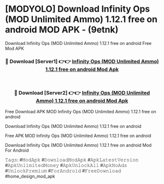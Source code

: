 # [MODYOLO] Download Infinity Ops (MOD Unlimited Ammo) 1.12.1 free on android MOD APK - (9etnk)
Download Infinity Ops (MOD Unlimited Ammo) 1.12.1 free on android Free Mod APK

<div align="center">
<h3>🔴 Download [Server1] 👉👉 <a href="https://apk-comot.site?title=Infinity_Ops_(MOD_Unlimited_Ammo)_1.12.1_free_on_android">Infinity Ops (MOD Unlimited Ammo) 1.12.1 free on android Mod Apk</a></h3><br>

<h3>🔴 Download [Server2] 👉👉 <a href="https://apk-comot.site?title=Infinity_Ops_(MOD_Unlimited_Ammo)_1.12.1_free_on_android">Infinity Ops (MOD Unlimited Ammo) 1.12.1 free on android Mod Apk</a></h3>
</div>


Free Download APK MOD Infinity Ops (MOD Unlimited Ammo) 1.12.1 free on android

Download Infinity Ops (MOD Unlimited Ammo) 1.12.1 free on android 

Free APK MOD Infinity Ops (MOD Unlimited Ammo) 1.12.1 free on android 

Download Infinity Ops (MOD Unlimited Ammo) 1.12.1 free on android Mod For Android

𝚃𝚊𝚐𝚜: #𝙼𝚘𝚍𝙰𝚙𝚔 #𝙳𝚘𝚠𝚗𝚕𝚘𝚊𝚍𝙼𝚘𝚍𝙰𝚙𝚔 #𝙰𝚙𝚔𝙻𝚊𝚝𝚎𝚜𝚝𝚅𝚎𝚛𝚜𝚒𝚘𝚗 #𝙰𝚙𝚔𝚄𝚗𝚕𝚒𝚖𝚒𝚝𝚎𝚍𝙼𝚘𝚗𝚎𝚢 #𝙰𝚙𝚔𝚄𝚗𝚕𝚘𝚌𝚔𝙰𝚕𝚕 #𝙰𝚙𝚔𝙽𝚘𝙰𝚍𝚜 #𝚄𝚗𝚕𝚘𝚌𝚔𝙿𝚛𝚎𝚖𝚒𝚞𝚖 #𝙵𝚘𝚛𝙰𝚗𝚍𝚛𝚘𝚒𝚍 #𝙵𝚛𝚎𝚎𝙳𝚘𝚠𝚗𝚕𝚘𝚊𝚍 #home_design_mod_apk